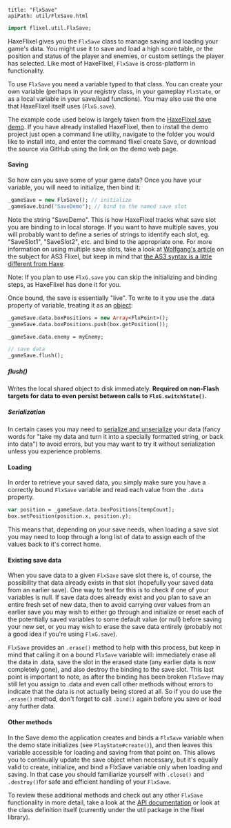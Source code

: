 ```
title: "FlxSave"
apiPath: util/FlxSave.html
```

```haxe
import flixel.util.FlxSave;
```

HaxeFlixel gives you the `FlxSave` class to manage saving and loading your game's data. You might use it to save and load a high score table, or the position and status of the player and enemies, or custom settings the player has selected. Like most of HaxeFlixel, `FlxSave` is cross-platform in functionality.

To use `FlxSave` you need a variable typed to that class. You can create your own variable (perhaps in your registry class, in your gameplay `FlxState`, or as a local variable in your save/load functions). You may also use the one that HaxeFlixel itself uses (`FlxG.save`).

The example code used below is largely taken from the [HaxeFlixel save demo](http://haxeflixel.com/demos/Save/). If you have already installed HaxeFlixel, then to install the demo project just open a command line utility, navigate to the folder you would like to install into, and enter the command flixel create Save, or download the source via GitHub using the link on the demo web page.

#### Saving

So how can you save some of your game data? Once you have your variable, you will need to initialize, then bind it:

``` haxe
_gameSave = new FlxSave(); // initialize
_gameSave.bind("SaveDemo"); // bind to the named save slot
```

Note the string "SaveDemo". This is how HaxeFlixel tracks what save slot you are binding to in local storage. If you want to have multiple saves, you will probably want to define a series of strings to identify each slot, eg. "SaveSlot1", "SaveSlot2", etc. and bind to the appropriate one. For more information on using multiple save slots, take a look at [Wolfgang's article](http://www.funstormgames.com/blog/2012/01/flixel-advanced-saving-tips-tricks/) on the subject for AS3 Flixel, but keep in mind that [the AS3 syntax is a little different from Haxe](http://www.openfl.org/archive/developer/documentation/actionscript-developers/).

Note: If you plan to use `FlxG.save` you can skip the initializing and binding steps, as HaxeFlixel has done it for you.

Once bound, the save is essentially "live". To write to it you use the .data property of variable, treating it as an [object](http://haxe.org/ref/dynamic):

``` haxe
_gameSave.data.boxPositions = new Array<FlxPoint>();
_gameSave.data.boxPositions.push(box.getPosition());

_gameSave.data.enemy = myEnemy;

// save data
_gameSave.flush();
```

##### flush()
Writes the local shared object to disk immediately.
**Required on non-Flash targets for data to even persist between calls to `FlxG.switchState()`.**

##### Serialization
In certain cases you may need to [serialize and unserialize](http://haxe.org/manual/serialization) your data (fancy words for "take my data and turn it into a specially formatted string, or back into data") to avoid errors, but you may want to try it without serialization unless you experience problems.

#### Loading

In order to retrieve your saved data, you simply make sure you have a correctly bound `FlxSave` variable and read each value from the `.data` property.

``` haxe
var position = _gameSave.data.boxPositions[tempCount];
box.setPosition(position.x, position.y);
```

This means that, depending on your save needs, when loading a save slot you may need to loop through a long list of data to assign each of the values back to it's correct home.

#### Existing save data

When you save data to a given `FlxSave` save slot there is, of course, the possibility that data already exists in that slot (hopefully your saved data from an earlier save). One way to test for this is to check if one of your variables is null. If save data does already exist and you plan to save an entire fresh set of new data, then to avoid carrying over values from an earlier save you may wish to either go through and initialize or reset each of the potentially saved variables to some default value (or null) before saving your new set, or you may wish to erase the save data entirely (probably not a good idea if you're using `FlxG.save`).

`FlxSave` provides an `.erase()` method to help with this process, but keep in mind that calling it on a bound `FlxSave` variable will: immediately erase all the data in .data, save the slot in the erased state (any earlier data is now completely gone), and also destroy the binding to the save slot. This last point is important to note, as after the binding has been broken `FlxSave` may still let you assign to .data and even call other methods without errors to indicate that the data is not actually being stored at all. So if you do use the `.erase()` method, don't forget to call `.bind()` again before you save or load any further data.

#### Other methods

In the Save demo the application creates and binds a `FlxSave` variable when the demo state initializes (see `PlayState#create()`), and then leaves this variable accessible for loading and saving from that point on. This allows you to continually update the save object when necessary, but it's equally valid to create, initialize, and bind a FlxSave variable only when loading and saving. In that case you should familiarize yourself with `.close()` and `.destroy()`for safe and efficient handling of your `FlxSave`.

To review these additional methods and check out any other `FlxSave` functionality in more detail, take a look at the [API documentation](http://api.haxeflixel.com/flixel/util/FlxSave.html) or look at the class definition itself (currently under the util package in the flixel library).
